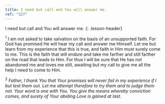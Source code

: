 ```yaml
---
title: I need but call and You will answer me.
ref: "327"
---
```


I need but call and You will answer me.
{: .lesson-header}

<sup>1</sup> I am not asked to take salvation on the basis of an
unsupported faith. For God has promised He will hear my call and answer
me Himself. Let me but learn from my experience that this is true, and
faith in Him must surely come to me. This is the faith that will endure
and take me farther and still farther on the road that leads to Him. For
thus I will be sure that He has not abandoned me and loves me still,
awaiting but my call to give me all the help I need to come to Him.

<sup>2</sup> *Father, I thank You that Your promises will never fail in
my experience if I but test them out. Let me attempt therefore to try
them and to judge them not. Your word is one with You. You give the
means whereby conviction comes, and surety of Your abiding Love is
gained at last.*

